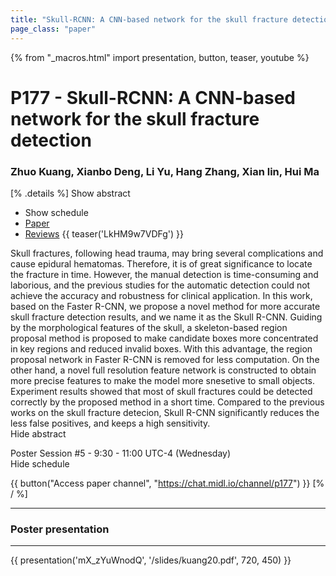 ```yaml
---
title: "Skull-RCNN: A CNN-based network for the skull fracture detection"
page_class: "paper"
---
```


{% from "_macros.html" import presentation, button, teaser, youtube %}

# P177 - Skull-RCNN: A CNN-based network for the skull fracture detection

### Zhuo Kuang, Xianbo Deng, Li Yu, Hang Zhang, Xian lin, Hui Ma

[% .details %]
<a class="toggle_visibility" data-selector=".abstract" data-level="3">Show abstract</a>
- <a class="toggle_visibility" data-selector=".schedule" data-level="3">Show schedule</a>
- <a href="https://openreview.net/pdf?id=BUQyqaRhNH">Paper</a>
- <a href="https://openreview.net/forum?id=BUQyqaRhNH">Reviews</a>
{{ teaser('LkHM9w7VDFg') }}

<p>
    <span class="abstract">
        Skull fractures, following head trauma, may bring several complications and cause epidural hematomas. Therefore, it is of great significance to locate the fracture in time. However, the manual detection is time-consuming and laborious, and the previous studies for the automatic detection could not achieve the accuracy and robustness for clinical application. In this work, based on the Faster R-CNN, we propose a novel method for more accurate skull fracture detection results, and we name it as the Skull R-CNN. Guiding by the morphological features of the skull, a skeleton-based region proposal method is proposed to make candidate boxes more concentrated in key regions and reduced invalid boxes. With this advantage, the region proposal network in Faster R-CNN is removed for less computation. On the other hand, a novel full resolution feature network is constructed to obtain more precise features to make the model more snesetive to small objects. Experiment results showed that most of skull fractures could be detected correctly by the proposed method in a short time. Compared to the previous works on the skull fracture detecion, Skull R-CNN significantly reduces the less false positives, and keeps a high sensitivity.
        <br>
        <span class="actions"><a class="toggle_visibility" data-level="2">Hide abstract</a></span>
    </span>
</p>

<p>
    <span class="schedule">
        Poster Session #5  - 9:30 - 11:00 UTC-4 (Wednesday)
        <br>
        <span class="actions"><a class="toggle_visibility" data-level="2">Hide schedule</a></span>
    </span>
</p>

{{ button("Access paper channel", "https://chat.midl.io/channel/p177") }}
[% / %]

---


### Poster presentation

---

{{ presentation('mX_zYuWnodQ', '/slides/kuang20.pdf', 720, 450) }}